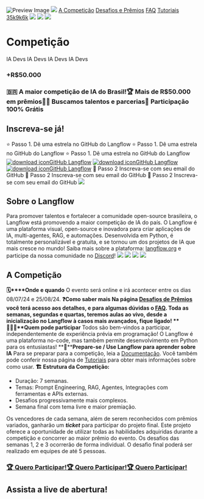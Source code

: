 ![Preview Image](https://framerusercontent.com/images/HBA5vNT8jvHlhjxkuAYiRS2WLWE.jpg)
[![](https://framerusercontent.com/images/aPtLvraX9agw6nlGOAOwxlRHtKI.svg)](https://www.langflow.org/pt/<./old-home>)
[A Competição](https://www.langflow.org/pt/<./iadevs>)
[Desafios e Prêmios](https://www.langflow.org/pt/<./iadevs/desafiosepremios>)
[FAQ](https://www.langflow.org/pt/<./iadevs/faq>)
[Tutoriais](https://www.langflow.org/pt/<./iadevs/tutoriais>)
[35k](https://www.langflow.org/pt/<https:/bit.ly/langflow>)[9k](https://www.langflow.org/pt/<https:/bit.ly/langflow-discord>)[6k](https://www.langflow.org/pt/<https:/twitter.com/langflow_ai>)
[![](https://framerusercontent.com/images/aPtLvraX9agw6nlGOAOwxlRHtKI.svg)](https://www.langflow.org/pt/<./old-home>)
[![](https://framerusercontent.com/images/aPtLvraX9agw6nlGOAOwxlRHtKI.svg)](https://www.langflow.org/pt/<./old-home>)
![](https://framerusercontent.com/images/XsXHkHpEp361famMUwzS6j9QHo.png)
# Competição
IA Devs 
IA Devs 
IA Devs 
IA Devs 
### **+R$50.000**
### 🇧🇷 A maior competição de IA do Brasil!🏆 Mais de R$50.000 em prêmios👨‍💻 Buscamos talentos e parcerias💸 Participação 100% Grátis
## Inscreva-se já!
⭐ Passo 1. Dê uma estrela no GitHub do Langflow
⭐ Passo 1. Dê uma estrela no GitHub do Langflow
⭐ Passo 1. Dê uma estrela no GitHub do Langflow
[![download icon](https://framerusercontent.com/images/vrZqc49PMV7QFOssHIz8EWYRw.png)GitHub Langflow](https://www.langflow.org/pt/<https:/github.com/langflow-ai/langflow> "Download File")
[![download icon](https://framerusercontent.com/images/vrZqc49PMV7QFOssHIz8EWYRw.png)GitHub Langflow](https://www.langflow.org/pt/<https:/github.com/langflow-ai/langflow> "Download File")
[![download icon](https://framerusercontent.com/images/vrZqc49PMV7QFOssHIz8EWYRw.png)GitHub Langflow](https://www.langflow.org/pt/<https:/github.com/langflow-ai/langflow> "Download File")
📨 Passo 2 Inscreva-se com seu email do GitHub
📨 Passo 2 Inscreva-se com seu email do GitHub
📨 Passo 2 Inscreva-se com seu email do GitHub
![](https://framerusercontent.com/images/kQSxNB5h1FWswq5mBQOJZD1D7po.gif?scale-down-to=1024)
## Sobre o Langflow
Para promover talentos e fortalecer a comunidade open-source brasileira, o Langflow está promovendo a maior competição de IA do país.
O Langflow é uma plataforma visual, open-source e inovadora para criar aplicações de IA, multi-agentes, RAG, e automações. Desenvolvida em Python, é totalmente personalizável e gratuita, e se tornou um dos projetos de IA que mais cresce no mundo! 
Saiba mais sobre a plataforma: [langflow.org](https://www.langflow.org/pt/<http:/langflow.org/>) e participe da nossa comunidade no [Discord](https://www.langflow.org/pt/<https:/discord.gg/ZGrjF4v2N6>)!
![](https://framerusercontent.com/images/rP8cFrmc6wmM2qJd6xRuGqRy4JU.png?scale-down-to=1024)
![](https://framerusercontent.com/images/rP8cFrmc6wmM2qJd6xRuGqRy4JU.png?scale-down-to=1024)
![](https://framerusercontent.com/images/rP8cFrmc6wmM2qJd6xRuGqRy4JU.png?scale-down-to=1024)
![](https://framerusercontent.com/images/rP8cFrmc6wmM2qJd6xRuGqRy4JU.png?scale-down-to=1024)
## A Competição
**🗓️****Onde e quando**
O evento será online e irá acontecer entre os dias 08/07/24 e 25/08/24.
**❓****Como saber mais**
Na página [Desafios de Prêmios](https://www.langflow.org/pt/<./iadevs/desafiosepremios>) você terá acesso aos detalhes, e para algumas dúvidas o [FAQ](https://www.langflow.org/pt/<./iadevs/faq>). Toda as semanas, segundas e quartas, teremos aulas ao vivo, desde a inicialização no Langflow à casos mais avançados, fique ligado!
**🦸🏼‍♂️****Quem pode participar**
Todos são bem-vindos a participar, independentemente de experiência prévia em programação! O Langflow é uma plataforma no-code, mas também permite desenvolvimento em Python para os entusiastas! 
**🧠****Prepare-se / Use Langflow para aprender sobre IA**
Para se preparar para a competição, leia a [Documentação](https://www.langflow.org/pt/<https:/docs.langflow.org/>). Você também pode conferir nossa página de [Tutoriais](https://www.langflow.org/pt/<./iadevs/tutoriais>) para obter mais informações sobre como usar.
**🏗️ Estrutura da Competição:**
  * Duração: 7 semanas.
  * Temas: Prompt Engineering, RAG, Agentes, Integrações com ferramentas e APIs externas.
  * Desafios progressivamente mais complexos.
  * Semana final com tema livre e maior premiação.


Os vencedores de cada semana, além de serem reconhecidos com prêmios variados, ganharão um _**ticket**_ para participar do projeto final. Este projeto oferece a oportunidade de utilizar todas as habilidades adquiridas durante a competição e concorrer ao maior prêmio do evento.
Os desafios das semanas 1, 2 e 3 ocorrerão de forma individual. O desafio final poderá ser realizado em equipes de até 5 pessoas.
### [🏆 Quero Participar!🏆 Quero Participar!🏆 Quero Participar!](https://www.langflow.org/pt/<./iadevs#inscrever>)
## Assista a live de abertura!
